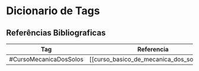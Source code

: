 # Dicionario de Tags

## Referências Bibliograficas
Tag | Referencia
----| -----------
#CursoMecanicaDosSolos | [[curso_basico_de_mecanica_dos_solos_ref]]